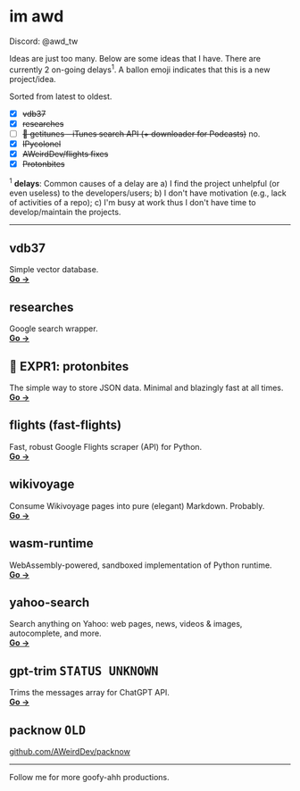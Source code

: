 # im awd

Discord: @awd_tw

Ideas are just too many. Below are some ideas that I have. There are currently 2 on-going delays<sup>1</sup>. A ballon emoji indicates that this is a new project/idea.

Sorted from latest to oldest.

- [x] ~~vdb37~~
- [x] ~~researches~~
- [ ] ~~🎈 getitunes – iTunes search API (+ downloader for Podcasts)~~ no.
- [x] ~~IPycolonel~~
- [x] ~~AWeirdDev/flights fixes~~
- [x] ~~Protonbites~~

<sup>1</sup> **delays**: Common causes of a delay are a) I find the project unhelpful (or even useless) to the developers/users; b) I don't have motivation (e.g., lack of activities of a repo); c) I'm busy at work thus I don't have time to develop/maintain the projects.

***

## vdb37
Simple vector database.<br />
**[Go →](https://github.com/AWeirdDev/vdb37)**

## researches
Google search wrapper.<br />
**[Go →](https://github.com/AWeirdDev/researches)**

## 🧪 EXPR1: protonbites

The simple way to store JSON data. Minimal and blazingly fast at all times.<br />
**[Go →](https://github.com/AWeirdDev/protonbites)**

## flights (fast-flights)

Fast, robust Google Flights scraper (API) for Python.<br />
**[Go →](https://github.com/AWeirdDev/flights)**

## wikivoyage

Consume Wikivoyage pages into pure (elegant) Markdown. Probably.<br />
**[Go →](https://github.com/AWeirdDev/wikivoyage)**

## wasm-runtime

WebAssembly-powered, sandboxed implementation of Python runtime.<br />
**[Go →](https://github.com/AWeirdDev/wasm-runtime)**


## yahoo-search

Search anything on Yahoo: web pages, news, videos & images, autocomplete, and more.<br />
**[Go →](https://github.com/AWeirdDev/yahoo-search)**

## gpt-trim <kbd>STATUS UNKNOWN</kbd>

Trims the messages array for ChatGPT API.<br />
**[Go →](https://github.com/AWeirdDev/gpt-trim)**

## packnow <kbd>OLD</kbd>

[github.com/AWeirdDev/packnow](https://github.com/AWeirdDev/packnow)


***


Follow me for more goofy-ahh productions.
